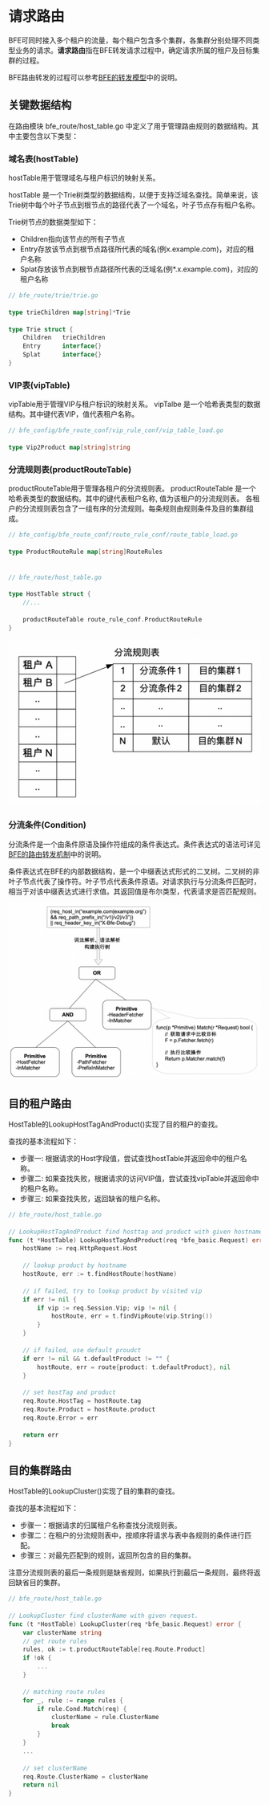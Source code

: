 # 请求路由

BFE可同时接入多个租户的流量，每个租户包含多个集群，各集群分别处理不同类型业务的请求。**请求路由**指在BFE转发请求过程中，确定请求所属的租户及目标集群的过程。

BFE路由转发的过程可以参考[BFE的转发模型](../../design/model/model.md)中的说明。


## 关键数据结构

在路由模块 bfe_route/host_table.go 中定义了用于管理路由规则的数据结构。其中主要包含以下类型：

### **域名表**(hostTable)

hostTable用于管理域名与租户标识的映射关系。

hostTable 是一个Trie树类型的数据结构，以便于支持泛域名查找。简单来说，该Trie树中每个叶子节点到根节点的路径代表了一个域名，叶子节点存有租户名称。

Trie树节点的数据类型如下：

- Children指向该节点的所有子节点
- Entry存放该节点到根节点路径所代表的域名(例x.example.com)，对应的租户名称
- Splat存放该节点到根节点路径所代表的泛域名(例*.x.example.com)，对应的租户名称

```go
// bfe_route/trie/trie.go 

type trieChildren map[string]*Trie

type Trie struct {
	Children   trieChildren 
	Entry      interface{}
	Splat      interface{}
}
```

### **VIP表**(vipTable)

vipTable用于管理VIP与租户标识的映射关系。
vipTalbe 是一个哈希表类型的数据结构。其中键代表VIP，值代表租户名称。

```go
// bfe_config/bfe_route_conf/vip_rule_conf/vip_table_load.go

type Vip2Product map[string]string
```

### **分流规则表**(productRouteTable)

productRouteTable用于管理各租户的分流规则表。
productRouteTable 是一个哈希表类型的数据结构。其中的键代表租户名称, 值为该租户的分流规则表。
各租户的分流规则表包含了一组有序的分流规则。每条规则由规则条件及目的集群组成。

```go
// bfe_config/bfe_route_conf/route_rule_conf/route_table_load.go

type ProductRouteRule map[string]RouteRules


// bfe_route/host_table.go

type HostTable struct {
	//...
	
	productRouteTable route_rule_conf.ProductRouteRule
}

```

![product route table](product_route_table.png)

### **分流条件**(Condition)

分流条件是一个由条件原语及操作符组成的条件表达式。条件表达式的语法可详见[BFE的路由转发机制](../../design/route/route.md)中的说明。

条件表达式在BFE的内部数据结构，是一个中缀表达式形式的二叉树。二叉树的非叶子节点代表了操作符。叶子节点代表条件原语。对请求执行与分流条件匹配时，相当于对该中缀表达式进行求值。其返回值是布尔类型，代表请求是否匹配规则。

![condition expression](cond_expr.png)



## 目的租户路由

HostTable的LookupHostTagAndProduct()实现了目的租户的查找。

查找的基本流程如下：

- 步骤一: 根据请求的Host字段值，尝试查找hostTable并返回命中的租户名称。
- 步骤二: 如果查找失败，根据请求的访问VIP值，尝试查找vipTable并返回命中的租户名称。
- 步骤三: 如果查找失败，返回缺省的租户名称。

```go
// bfe_route/host_table.go

// LookupHostTagAndProduct find hosttag and product with given hostname.
func (t *HostTable) LookupHostTagAndProduct(req *bfe_basic.Request) error {
    hostName := req.HttpRequest.Host

    // lookup product by hostname
    hostRoute, err := t.findHostRoute(hostName)

    // if failed, try to lookup product by visited vip
    if err != nil {
        if vip := req.Session.Vip; vip != nil {
            hostRoute, err = t.findVipRoute(vip.String())
        }
    }

    // if failed, use default proudct
    if err != nil && t.defaultProduct != "" {
        hostRoute, err = route{product: t.defaultProduct}, nil
    }

    // set hostTag and product
    req.Route.HostTag = hostRoute.tag
    req.Route.Product = hostRoute.product
    req.Route.Error = err

    return err
}
```

## 目的集群路由

HostTable的LookupCluster()实现了目的集群的查找。

查找的基本流程如下：

- 步骤一：根据请求的归属租户名称查找分流规则表。
- 步骤二：在租户的分流规则表中，按顺序将请求与表中各规则的条件进行匹配。
- 步骤三：对最先匹配到的规则，返回所包含的目的集群。

注意分流规则表的最后一条规则是缺省规则，如果执行到最后一条规则，最终将返回缺省目的集群。

```go
// bfe_route/host_table.go

// LookupCluster find clusterName with given request.
func (t *HostTable) LookupCluster(req *bfe_basic.Request) error {
    var clusterName string
    // get route rules
    rules, ok := t.productRouteTable[req.Route.Product]
    if !ok {
        ...
    }

    // matching route rules
    for _, rule := range rules {
        if rule.Cond.Match(req) {
            clusterName = rule.ClusterName
            break
        }
    }
    ...

    // set clusterName
    req.Route.ClusterName = clusterName
    return nil
}
```

